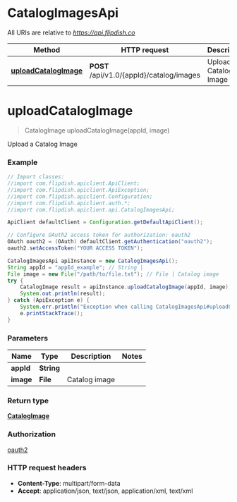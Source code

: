 # CatalogImagesApi

All URIs are relative to *https://api.flipdish.co*

Method | HTTP request | Description
------------- | ------------- | -------------
[**uploadCatalogImage**](CatalogImagesApi.md#uploadCatalogImage) | **POST** /api/v1.0/{appId}/catalog/images | Upload a Catalog Image


<a name="uploadCatalogImage"></a>
# **uploadCatalogImage**
> CatalogImage uploadCatalogImage(appId, image)

Upload a Catalog Image

### Example
```java
// Import classes:
//import com.flipdish.apiclient.ApiClient;
//import com.flipdish.apiclient.ApiException;
//import com.flipdish.apiclient.Configuration;
//import com.flipdish.apiclient.auth.*;
//import com.flipdish.apiclient.api.CatalogImagesApi;

ApiClient defaultClient = Configuration.getDefaultApiClient();

// Configure OAuth2 access token for authorization: oauth2
OAuth oauth2 = (OAuth) defaultClient.getAuthentication("oauth2");
oauth2.setAccessToken("YOUR ACCESS TOKEN");

CatalogImagesApi apiInstance = new CatalogImagesApi();
String appId = "appId_example"; // String | 
File image = new File("/path/to/file.txt"); // File | Catalog image
try {
    CatalogImage result = apiInstance.uploadCatalogImage(appId, image);
    System.out.println(result);
} catch (ApiException e) {
    System.err.println("Exception when calling CatalogImagesApi#uploadCatalogImage");
    e.printStackTrace();
}
```

### Parameters

Name | Type | Description  | Notes
------------- | ------------- | ------------- | -------------
 **appId** | **String**|  |
 **image** | **File**| Catalog image |

### Return type

[**CatalogImage**](CatalogImage.md)

### Authorization

[oauth2](../README.md#oauth2)

### HTTP request headers

 - **Content-Type**: multipart/form-data
 - **Accept**: application/json, text/json, application/xml, text/xml

